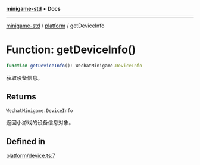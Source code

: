 [**minigame-std**](../../../README.md) • **Docs**

***

[minigame-std](../../../README.md) / [platform](../README.md) / getDeviceInfo

# Function: getDeviceInfo()

```ts
function getDeviceInfo(): WechatMinigame.DeviceInfo
```

获取设备信息。

## Returns

`WechatMinigame.DeviceInfo`

返回小游戏的设备信息对象。

## Defined in

[platform/device.ts:7](https://github.com/JiangJie/minigame-std/blob/9a02e61a8957cca22585cd9d056a48faa2b3d8ee/src/std/platform/device.ts#L7)
